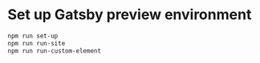 # Set up Gatsby preview environment

```sh
npm run set-up
npm run run-site
npm run run-custom-element
```
